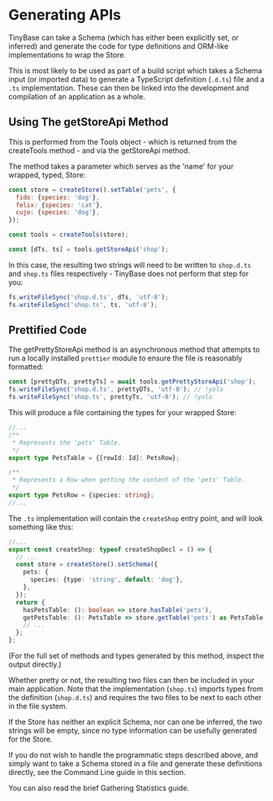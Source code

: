 # Generating APIs

TinyBase can take a Schema (which has either been explicitly set, or inferred)
and generate the code for type definitions and ORM-like implementations to wrap
the Store.

This is most likely to be used as part of a build script which takes a Schema
input (or imported data) to generate a TypeScript definition (`.d.ts`) file and
a `.ts` implementation. These can then be linked into the development and
compilation of an application as a whole.

## Using The getStoreApi Method

This is performed from the Tools object - which is returned from the createTools
method - and via the getStoreApi method.

The method takes a parameter which serves as the 'name' for your wrapped, typed,
Store:

```js
const store = createStore().setTable('pets', {
  fido: {species: 'dog'},
  felix: {species: 'cat'},
  cujo: {species: 'dog'},
});

const tools = createTools(store);

const [dTs, ts] = tools.getStoreApi('shop');
```

In this case, the resulting two strings will need to be written to `shop.d.ts`
and `shop.ts` files respectively - TinyBase does not perform that step for you:

```js yolo
fs.writeFileSync('shop.d.ts', dTs, 'utf-8');
fs.writeFileSync('shop.ts', ts, 'utf-8');
```

## Prettified Code

The getPrettyStoreApi method is an asynchronous method that attempts to run a
locally installed `prettier` module to ensure the file is reasonably formatted:

```js
const [prettyDTs, prettyTs] = await tools.getPrettyStoreApi('shop');
fs.writeFileSync('shop.d.ts', prettyDTs, 'utf-8'); // !yolo
fs.writeFileSync('shop.ts', prettyTs, 'utf-8'); // !yolo
```

This will produce a file containing the types for your wrapped Store:

```ts yolo
//...
/**
 * Represents the 'pets' Table.
 */
export type PetsTable = {[rowId: Id]: PetsRow};

/**
 * Represents a Row when getting the content of the 'pets' Table.
 */
export type PetsRow = {species: string};
//...
```

The `.ts` implementation will contain the `createShop` entry point, and will
look something like this:

```ts yolo
//...
export const createShop: typeof createShopDecl = () => {
  // ...
  const store = createStore().setSchema({
    pets: {
      species: {type: 'string', default: 'dog'},
    },
  });
  return {
    hasPetsTable: (): boolean => store.hasTable('pets'),
    getPetsTable: (): PetsTable => store.getTable('pets') as PetsTable,
    // ...
  };
};
```

(For the full set of methods and types generated by this method, inspect the
output directly.)

Whether pretty or not, the resulting two files can then be included in your main
application. Note that the implementation (`shop.ts`) imports types from the
definition (`shop.d.ts`) and requires the two files to be next to each other in
the file system.

If the Store has neither an explicit Schema, nor can one be inferred, the two
strings will be empty, since no type information can be usefully generated for
the Store.

If you do not wish to handle the programmatic steps described above, and simply
want to take a Schema stored in a file and generate these definitions directly,
see the Command Line guide in this section.

You can also read the brief Gathering Statistics guide.
